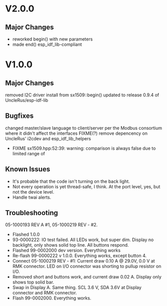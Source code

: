 # V2.0.0
## Major Changes
* reworked begin() with new parameters
* made end() esp_idf_lib-compliant

# V1.0.0 
## Major Changes 
removed I2C driver install from sx1509::begin()
updated to release 0.9.4 of UncleRus/esp-idf-lib

## Bugfixes
changed master/slave language to client/server per the Modbus consortium where it didn't affect the interfaces
FIXME(?) remove depencency on UncleRus' i2cdev and esp_idf_lib_helpers
* FIXME sx1509.hpp:52:39: warning: comparison is always false due to limited range of 

## Known Issues
* It's probable that the code isn't turning on the back light.
* Not every operation is yet thread-safe, I think. At the port level, yes, but not the device level.
* Handle twai alerts. 

## Troubleshooting
05-1000193 REV A #1, 05-1000219 REV - #2.
* Flashed 1.0.0
* 93-0000222: IO test failed. All LEDs work, but super dim. Display no backlight, only shows solid top line. All buttons respond.
* Flashed 99-0002000 dev version. Everything works
* Re-flash 99-0000222 v 1.0.0. Everything works, except button 4.
* Connect 05-1000219 REV - #1: Current draw 0.10 A @ 29.0V, 0.0 V at RMK connector. LED on I/O connector was shorting to pullup resistor on I/O.
* Removed short and buttons work, and current draw 0.02 A. Display only shows top solid bar.
* Swap in Display A. Same thing. SCL 3.6 V, SDA 3.6V at Display connector and RMK connector.
* Flash 99-0002000. Everything works.
